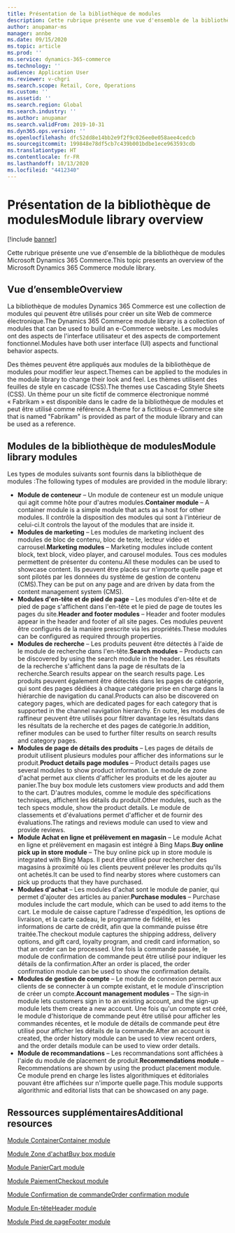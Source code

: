 ```yaml
---
title: Présentation de la bibliothèque de modules
description: Cette rubrique présente une vue d'ensemble de la bibliothèque de modules Microsoft Dynamics 365 Commerce.
author: anupamar-ms
manager: annbe
ms.date: 09/15/2020
ms.topic: article
ms.prod: ''
ms.service: dynamics-365-commerce
ms.technology: ''
audience: Application User
ms.reviewer: v-chgri
ms.search.scope: Retail, Core, Operations
ms.custom: ''
ms.assetid: ''
ms.search.region: Global
ms.search.industry: ''
ms.author: anupamar
ms.search.validFrom: 2019-10-31
ms.dyn365.ops.version: ''
ms.openlocfilehash: dfc52dd8e14bb2e9f2f9c026ee0e058aee4cedcb
ms.sourcegitcommit: 199848e78df5cb7c439b001bdbe1ece963593cdb
ms.translationtype: HT
ms.contentlocale: fr-FR
ms.lasthandoff: 10/13/2020
ms.locfileid: "4412340"
---
```

# <a name="module-library-overview"></a><span data-ttu-id="753b2-103">Présentation de la bibliothèque de modules</span><span class="sxs-lookup"><span data-stu-id="753b2-103">Module library overview</span></span>

[!include [banner](includes/banner.md)]

<span data-ttu-id="753b2-104">Cette rubrique présente une vue d'ensemble de la bibliothèque de modules Microsoft Dynamics 365 Commerce.</span><span class="sxs-lookup"><span data-stu-id="753b2-104">This topic presents an overview of the Microsoft Dynamics 365 Commerce module library.</span></span>

## <a name="overview"></a><span data-ttu-id="753b2-105">Vue d’ensemble</span><span class="sxs-lookup"><span data-stu-id="753b2-105">Overview</span></span>

<span data-ttu-id="753b2-106">La bibliothèque de modules Dynamics 365 Commerce est une collection de modules qui peuvent être utilisés pour créer un site Web de commerce électronique.</span><span class="sxs-lookup"><span data-stu-id="753b2-106">The Dynamics 365 Commerce module library is a collection of modules that can be used to build an e-Commerce website.</span></span> <span data-ttu-id="753b2-107">Les modules ont des aspects de l'interface utilisateur et des aspects de comportement fonctionnel.</span><span class="sxs-lookup"><span data-stu-id="753b2-107">Modules have both user interface (UI) aspects and functional behavior aspects.</span></span>

<span data-ttu-id="753b2-108">Des thèmes peuvent être appliqués aux modules de la bibliothèque de modules pour modifier leur aspect.</span><span class="sxs-lookup"><span data-stu-id="753b2-108">Themes can be applied to the modules in the module library to change their look and feel.</span></span> <span data-ttu-id="753b2-109">Les thèmes utilisent des feuilles de style en cascade (CSS).</span><span class="sxs-lookup"><span data-stu-id="753b2-109">The themes use Cascading Style Sheets (CSS).</span></span> <span data-ttu-id="753b2-110">Un thème pour un site fictif de commerce électronique nommé « Fabrikam » est disponible dans le cadre de la bibliothèque de modules et peut être utilisé comme référence.</span><span class="sxs-lookup"><span data-stu-id="753b2-110">A theme for a fictitious e-Commerce site that is named "Fabrikam" is provided as part of the module library and can be used as a reference.</span></span>

## <a name="module-library-modules"></a><span data-ttu-id="753b2-111">Modules de la bibliothèque de modules</span><span class="sxs-lookup"><span data-stu-id="753b2-111">Module library modules</span></span>

<span data-ttu-id="753b2-112">Les types de modules suivants sont fournis dans la bibliothèque de modules :</span><span class="sxs-lookup"><span data-stu-id="753b2-112">The following types of modules are provided in the module library:</span></span>

- <span data-ttu-id="753b2-113">**Module de conteneur** – Un module de conteneur est un module unique qui agit comme hôte pour d'autres modules.</span><span class="sxs-lookup"><span data-stu-id="753b2-113">**Container module** – A container module is a simple module that acts as a host for other modules.</span></span> <span data-ttu-id="753b2-114">Il contrôle la disposition des modules qui sont à l'intérieur de celui-ci.</span><span class="sxs-lookup"><span data-stu-id="753b2-114">It controls the layout of the modules that are inside it.</span></span>
- <span data-ttu-id="753b2-115">**Modules de marketing** – Les modules de marketing incluent des modules de bloc de contenu, bloc de texte, lecteur vidéo et carrousel.</span><span class="sxs-lookup"><span data-stu-id="753b2-115">**Marketing modules** – Marketing modules include content block, text block, video player, and carousel modules.</span></span> <span data-ttu-id="753b2-116">Tous ces modules permettent de présenter du contenu.</span><span class="sxs-lookup"><span data-stu-id="753b2-116">All these modules can be used to showcase content.</span></span> <span data-ttu-id="753b2-117">Ils peuvent être placés sur n'importe quelle page et sont pilotés par les données du système de gestion de contenu (CMS).</span><span class="sxs-lookup"><span data-stu-id="753b2-117">They can be put on any page and are driven by data from the content management system (CMS).</span></span>
- <span data-ttu-id="753b2-118">**Modules d'en-tête et de pied de page** – Les modules d'en-tête et de pied de page s'affichent dans l'en-tête et le pied de page de toutes les pages du site.</span><span class="sxs-lookup"><span data-stu-id="753b2-118">**Header and footer modules** – Header and footer modules appear in the header and footer of all site pages.</span></span> <span data-ttu-id="753b2-119">Ces modules peuvent être configurés de la manière prescrite via les propriétés.</span><span class="sxs-lookup"><span data-stu-id="753b2-119">These modules can be configured as required through properties.</span></span>
- <span data-ttu-id="753b2-120">**Modules de recherche** – Les produits peuvent être détectés à l'aide de le module de recherche dans l'en-tête.</span><span class="sxs-lookup"><span data-stu-id="753b2-120">**Search modules** – Products can be discovered by using the search module in the header.</span></span> <span data-ttu-id="753b2-121">Les résultats de la recherche s'affichent dans la page de résultats de la recherche.</span><span class="sxs-lookup"><span data-stu-id="753b2-121">Search results appear on the search results page.</span></span> <span data-ttu-id="753b2-122">Les produits peuvent également être détectés dans les pages de catégorie, qui sont des pages dédiées à chaque catégorie prise en charge dans la hiérarchie de navigation du canal.</span><span class="sxs-lookup"><span data-stu-id="753b2-122">Products can also be discovered on category pages, which are dedicated pages for each category that is supported in the channel navigation hierarchy.</span></span> <span data-ttu-id="753b2-123">En outre, les modules de raffineur peuvent être utilisés pour filtrer davantage les résultats dans les résultats de la recherche et des pages de catégorie.</span><span class="sxs-lookup"><span data-stu-id="753b2-123">In addition, refiner modules can be used to further filter results on search results and category pages.</span></span>
- <span data-ttu-id="753b2-124">**Modules de page de détails des produits** – Les pages de détails de produit utilisent plusieurs modules pour afficher des informations sur le produit.</span><span class="sxs-lookup"><span data-stu-id="753b2-124">**Product details page modules** – Product details pages use several modules to show product information.</span></span> <span data-ttu-id="753b2-125">Le module de zone d'achat permet aux clients d'afficher les produits et de les ajouter au panier.</span><span class="sxs-lookup"><span data-stu-id="753b2-125">The buy box module lets customers view products and add them to the cart.</span></span> <span data-ttu-id="753b2-126">D'autres modules, comme le module des spécifications techniques, affichent les détails du produit.</span><span class="sxs-lookup"><span data-stu-id="753b2-126">Other modules, such as the tech specs module, show the product details.</span></span> <span data-ttu-id="753b2-127">Le module de classements et d'évaluations permet d'afficher et de fournir des évaluations.</span><span class="sxs-lookup"><span data-stu-id="753b2-127">The ratings and reviews module can used to view and provide reviews.</span></span>
- <span data-ttu-id="753b2-128">**Module Achat en ligne et prélèvement en magasin** – Le module Achat en ligne et prélèvement en magasin est intégré à Bing Maps.</span><span class="sxs-lookup"><span data-stu-id="753b2-128">**Buy online pick up in store module** – The buy online pick up in store module is integrated with Bing Maps.</span></span> <span data-ttu-id="753b2-129">Il peut être utilisé pour rechercher des magasins à proximité où les clients peuvent prélever les produits qu'ils ont achetés.</span><span class="sxs-lookup"><span data-stu-id="753b2-129">It can be used to find nearby stores where customers can pick up products that they have purchased.</span></span>
- <span data-ttu-id="753b2-130">**Modules d'achat** – Les modules d'achat sont le module de panier, qui permet d'ajouter des articles au panier.</span><span class="sxs-lookup"><span data-stu-id="753b2-130">**Purchase modules** – Purchase modules include the cart module, which can be used to add items to the cart.</span></span> <span data-ttu-id="753b2-131">Le module de caisse capture l'adresse d'expédition, les options de livraison, et la carte cadeau, le programme de fidélité, et les informations de carte de crédit, afin que la commande puisse être traitée.</span><span class="sxs-lookup"><span data-stu-id="753b2-131">The checkout module captures the shipping address, delivery options, and gift card, loyalty program, and credit card information, so that an order can be processed.</span></span> <span data-ttu-id="753b2-132">Une fois la commande passée, le module de confirmation de commande peut être utilisé pour indiquer les détails de la confirmation.</span><span class="sxs-lookup"><span data-stu-id="753b2-132">After an order is placed, the order confirmation module can be used to show the confirmation details.</span></span>
- <span data-ttu-id="753b2-133">**Modules de gestion de compte** – Le module de connexion permet aux clients de se connecter à un compte existant, et le module d'inscription de créer un compte.</span><span class="sxs-lookup"><span data-stu-id="753b2-133">**Account management modules** – The sign-in module lets customers sign in to an existing account, and the sign-up module lets them create a new account.</span></span> <span data-ttu-id="753b2-134">Une fois qu'un compte est créé, le module d'historique de commande peut être utilisé pour afficher les commandes récentes, et le module de détails de commande peut être utilisé pour afficher les détails de la commande.</span><span class="sxs-lookup"><span data-stu-id="753b2-134">After an account is created, the order history module can be used to view recent orders, and the order details module can be used to view order details.</span></span>
- <span data-ttu-id="753b2-135">**Module de recommandations** – Les recommandations sont affichées à l'aide du module de placement de produit.</span><span class="sxs-lookup"><span data-stu-id="753b2-135">**Recommendations module** – Recommendations are shown by using the product placement module.</span></span> <span data-ttu-id="753b2-136">Ce module prend en charge les listes algorithmiques et éditoriales pouvant être affichées sur n'importe quelle page.</span><span class="sxs-lookup"><span data-stu-id="753b2-136">This module supports algorithmic and editorial lists that can be showcased on any page.</span></span>

## <a name="additional-resources"></a><span data-ttu-id="753b2-137">Ressources supplémentaires</span><span class="sxs-lookup"><span data-stu-id="753b2-137">Additional resources</span></span>

[<span data-ttu-id="753b2-138">Module Container</span><span class="sxs-lookup"><span data-stu-id="753b2-138">Container module</span></span>](add-container-module.md)

[<span data-ttu-id="753b2-139">Module Zone d'achat</span><span class="sxs-lookup"><span data-stu-id="753b2-139">Buy box module</span></span>](add-buy-box.md)

[<span data-ttu-id="753b2-140">Module Panier</span><span class="sxs-lookup"><span data-stu-id="753b2-140">Cart module</span></span>](add-cart-module.md)

[<span data-ttu-id="753b2-141">Module Paiement</span><span class="sxs-lookup"><span data-stu-id="753b2-141">Checkout module</span></span>](add-checkout-module.md)

[<span data-ttu-id="753b2-142">Module Confirmation de commande</span><span class="sxs-lookup"><span data-stu-id="753b2-142">Order confirmation module</span></span>](order-confirmation-module.md)

[<span data-ttu-id="753b2-143">Module En-tête</span><span class="sxs-lookup"><span data-stu-id="753b2-143">Header module</span></span>](author-header-module.md)

[<span data-ttu-id="753b2-144">Module Pied de page</span><span class="sxs-lookup"><span data-stu-id="753b2-144">Footer module</span></span>](author-footer-module.md)
